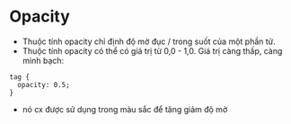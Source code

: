 # Opacity

- Thuộc tính opacity chỉ định độ mờ đục / trong suốt của một phần tử.
- Thuộc tính opacity có thể có giá trị từ 0,0 - 1,0. Giá trị càng thấp, càng minh bạch:

```console
tag {
  opacity: 0.5;
}
```

- nó cx được sử dụng trong màu sắc để tăng giảm độ mờ 
